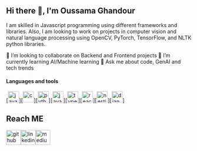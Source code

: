 ## Hi there 👋, I'm Oussama Ghandour
I am skilled in Javascript programming using different frameworks and libraries. Also, I am looking to work on projects in computer vision and natural language processing using OpenCV, PyTorch, TensorFlow, and NLTK python libraries.

👯 I’m looking to collaborate on Backend and Frontend projects
🌱 I’m currently learning AI/Machine learning
💬 Ask me about code, GenAI and tech trends

<h4 align="left">Languages and tools</h4>
[<img src='https://cdn.jsdelivr.net/npm/simple-icons@3.0.1/icons/javascript.svg' alt='javascript' height='30'>][<img src='https://cdn.jsdelivr.net/npm/simple-icons@3.0.1/icons/c.svg' alt='c' height='30'>][<img src='https://cdn.jsdelivr.net/npm/simple-icons@3.0.1/icons/python.svg' alt='python' height='30'>][<img src='https://cdn.jsdelivr.net/npm/simple-icons@3.0.1/icons/java.svg' alt='java' height='30'>][<img src='https://cdn.jsdelivr.net/npm/simple-icons@3.0.1/icons/typescript.svg' alt='typescript' height='30'>][<img src='https://cdn.jsdelivr.net/npm/simple-icons@3.0.1/icons/react.svg' alt='react' height='30'>][<img src='https://cdn.jsdelivr.net/npm/simple-icons@3.0.1/icons/nestjs.svg' alt='nestjs' height='30'>][<img src='https://cdn.jsdelivr.net/npm/simple-icons@3.0.1/icons/django.svg' alt='django' height='30'>]

## Reach ME
[<img src='https://cdn.jsdelivr.net/npm/simple-icons@3.0.1/icons/github.svg' alt='github' height='40'>](https://github.com/oussama-ghandour)[<img src='https://cdn.jsdelivr.net/npm/simple-icons@3.0.1/icons/linkedin.svg' alt='linkedin' height='40'>](https://www.linkedin.com/in/oussamaghandour/)[<img src='https://cdn.jsdelivr.net/npm/simple-icons@3.0.1/icons/medium.svg' alt='medium' height='40'>](https://medium.com/@oussam92.ing_97719)

